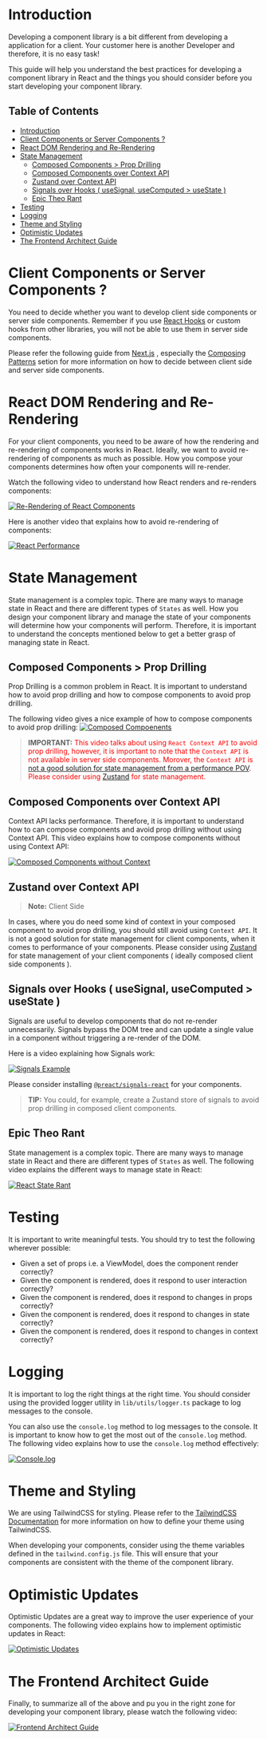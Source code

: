 # Introduction

Developing a component library is a bit different from developing a application for a client. Your customer here is another Developer and therefore, it is no easy task! 

This guide will help you understand the best practices for developing a component library in React and the things you should consider before you start developing your component library.

## Table of Contents

- [Introduction](#introduction)
- [Client Components or Server Components ?](#client-components-or-server-components-)
- [React DOM Rendering and Re-Rendering](#react-dom-rendering-and-re-rendering)
- [State Management](#state-management)
    - [Composed Components > Prop Drilling](#composed-components--prop-drilling)
    - [Composed Components over Context API](#composed-components-over-context-api)
    - [Zustand over Context API](#zustand-over-context-api)
    - [Signals over Hooks ( useSignal, useComputed > useState )](#signals-over-hooks--usesignal-,-usecomputed--usestate-)
    - [Epic Theo Rant](#epic-theo-rant)
- [Testing](#testing)
- [Logging](#logging)
- [Theme and Styling](#theme-and-styling)
- [Optimistic Updates](#optimistic-updates)
- [The Frontend Architect Guide](#the-frontend-architect-guide)


# Client Components or Server Components ?
You need to decide whether you want to develop client side components or server side components. Remember if you use [React Hooks](https://react.dev/reference/react/hooks) or custom hooks from other libraries, you will not be able to use them in server side components.

Please refer the following guide from [Next.js](https://nextjs.org/docs/app/building-your-application/rendering#nesting-server-components-inside-client-components) , especially the [Composing Patterns](https://nextjs.org/docs/app/building-your-application/rendering/composition-patterns) setion for more information on how to decide between client side and server side components.


# React DOM Rendering and Re-Rendering 
For your client components, you need to be aware of how the rendering and re-rendering of components works in React. Ideally, we want to avoid re-rendering of components as much as possible. How you compose your components determines how often your components will re-render. 

Watch the following video to understand how React renders and re-renders components:

[![Re-Rendering of React Components](https://img.youtube.com/vi/ARWX1XdghLk/0.jpg)](https://www.youtube.com/watch?v=ARWX1XdghLk&ab)

Here is another video that explains how to avoid re-rendering of components:

[![React Performance](https://img.youtube.com/vi/7sgBhmLjVws/0.jpg)](https://www.youtube.com/watch?v=7sgBhmLjVws)

# State Management
State management is a complex topic. There are many ways to manage state in React and there are different types of `States` as well. How you design your component library and manage the state of your components will determine how your components will perform.
Therefore, it is important to understand the concepts mentioned below to get a better grasp of managing state in React.

## Composed Components > Prop Drilling
Prop Drilling is a common problem in React. It is important to understand how to avoid prop drilling and how to compose components to avoid prop drilling.

The following video gives a nice example of how to compose components to avoid prop drilling:
[![Composed Compoenents](https://img.youtube.com/vi/vPRdY87_SH0/0.jpg)](https://www.youtube.com/watch?v=vPRdY87_SH0)

> **IMPORTANT:** <span style="color:red">This video talks about using `React Context API` to avoid prop drilling, however, it is important to note that the `Context API` is not available in server side components. Morover, the `Context API` is [not a good solution for state management from a performance POV](https://leewarrick.com/blog/the-problem-with-context/). Please consider using [Zustand](https://github.com/pmndrs/zustand) for state management.</span>

## Composed Components over Context API
Context API lacks performance. Therefore, it is important to understand how to can compose components and avoid prop drilling without using Context API. This video explains how to compose components without using Context API:


[![Composed Components without Context](https://img.youtube.com/vi/3XaXKiXtNjw/0.jpg)](https://www.youtube.com/watch?v=3XaXKiXtNjw)


## Zustand over Context API
> **Note:** Client Side

In cases, where you do need some kind of context in your composed component to avoid prop drilling, you should still avoid using `Context API`. It is not a good solution for state management for client components, when it comes to performance of your components. Please consider using [Zustand](https://github.com/pmndrs/zustand) for state management of your client components ( ideally composed client side components ).

## Signals over Hooks ( useSignal, useComputed > useState )
Signals are useful to develop components that do not re-render unnecessarily. Signals bypass the DOM tree and can update a single value in a component without triggering a re-render of the DOM.

Here is a video explaining how Signals work:

[![Signals Example](https://img.youtube.com/vi/SO8lBVWF2Y8/0.jpg)](https://www.youtube.com/watch?v=SO8lBVWF2Y8)

Please consider installing [`@preact/signals-react`](https://www.npmjs.com/package/@preact/signals-react) for your components.


> **TIP:** You could, for example, create a Zustand store of signals to avoid prop drilling in composed client components.


##  Epic Theo Rant
State management is a complex topic. There are many ways to manage state in React and there are different types of `States` as well. The following video explains the different ways to manage state in React:

[![React State Rant](https://img.youtube.com/vi/5-1LM2NySR0/0.jpg)](https://www.youtube.com/watch?v=5-1LM2NySR0)



# Testing
It is important to write meaningful tests. You should try to test the following wherever possible:

- Given a set of props i.e. a ViewModel, does the component render correctly?
- Given the component is rendered, does it respond to user interaction correctly?
- Given the component is rendered, does it respond to changes in props correctly?
- Given the component is rendered, does it respond to changes in state correctly?
- Given the component is rendered, does it respond to changes in context correctly?

# Logging

It is important to log the right things at the right time. You should consider using the provided logger utility in `lib/utils/logger.ts` package to log messages to the console. 

You can also use the `console.log` method to log messages to the console. It is important to know how to get the most out of the `console.log` method. The following video explains how to use the `console.log` method effectively:

[![Console.log](https://img.youtube.com/vi/L8CDt1J3DAw/0.jpg)](https://www.youtube.com/watch?v=L8CDt1J3DAw)

# Theme and Styling
We are using TailwindCSS for styling. Please refer to the [TailwindCSS Documentation](https://tailwindcss.com/docs/theme) for more information on how to define your theme using TailwindCSS.

When developing your components, consider using the theme variables defined in the `tailwind.config.js` file. This will ensure that your components are consistent with the theme of the component library.

# Optimistic Updates
Optimistic Updates are a great way to improve the user experience of your components. The following video explains how to implement optimistic updates in React:

[![Optimistic Updates](https://img.youtube.com/vi/V0VfR0eaz98/0.jpg)](https://www.youtube.com/watch?v=V0VfR0eaz98)


# The Frontend Architect Guide

Finally, to summarize all of the above and pu you in the right zone for developing your component library, please watch the following video:

[![Frontend Architect Guide](https://img.youtube.com/vi/n62Pc4KV4SM/0.jpg)](https://www.youtube.com/watch?v=n62Pc4KV4SM)